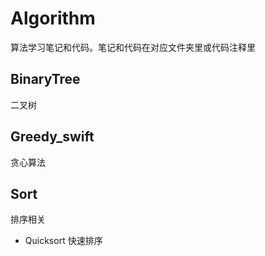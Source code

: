 # Algorithm
算法学习笔记和代码。笔记和代码在对应文件夹里或代码注释里

## BinaryTree
二叉树

## Greedy_swift
贪心算法

## Sort
排序相关
- Quicksort 快速排序
